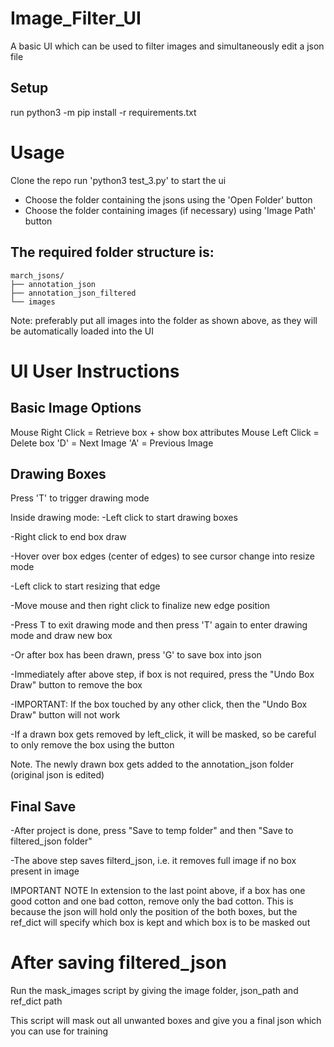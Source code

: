# Image_Filter_UI

A basic UI which can be used to filter images and simultaneously edit a json file

## Setup

run python3 -m pip install -r requirements.txt

# Usage

Clone the repo
run 'python3 test_3.py' to start the ui

- Choose the folder containing the jsons using the 'Open Folder' button
- Choose the folder containing images (if necessary) using 'Image Path' button

## The required folder structure is:
```
march_jsons/
├── annotation_json
├── annotation_json_filtered
└── images
```

Note: preferably put all images into the folder as shown above, as they will be automatically loaded into the UI

# UI User Instructions

## Basic Image Options

Mouse Right Click = Retrieve box + show box attributes
Mouse Left Click = Delete box
'D' = Next Image
'A' = Previous Image

## Drawing Boxes

Press 'T' to trigger drawing mode

Inside drawing mode:
-Left click to start drawing boxes

-Right click to end box draw

-Hover over box edges (center of edges) to see cursor change into resize mode

-Left click to start resizing that edge

-Move mouse and then right click to finalize new edge position

-Press T to exit drawing mode and then press 'T' again to enter drawing mode and draw new box

-Or after box has been drawn, press 'G' to save box into json

-Immediately after above step, if box is not required, press the "Undo Box Draw" button to remove the box

-IMPORTANT: If the box touched by any other click, then the "Undo Box Draw" button will not work

-If a drawn box gets removed by left_click, it will be masked, so be careful to only remove the box using the button

Note. The newly drawn box gets added to the annotation_json folder (original json is edited)

## Final Save

-After project is done, press "Save to temp folder" and then "Save to filtered_json folder"

-The above step saves filterd_json, i.e. it removes full image if no box present in image

IMPORTANT NOTE
In extension to the last point above, if a box has one good cotton and one bad cotton, remove only the bad cotton. This is because the json will hold only the position of the both boxes, but the ref_dict will specify which box is kept and which box is to be masked out

# After saving filtered_json

Run the mask_images script by giving the image folder, json_path and ref_dict path

This script will mask out all unwanted boxes and give you a final json which you can use for training

